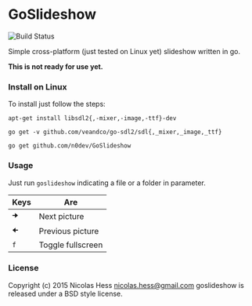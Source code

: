 # GoSlideshow

![Build Status](https://travis-ci.org/n0dev/GoSlideshow.svg?branch=master)

Simple cross-platform (just tested on Linux yet) slideshow written in go.

**This is not ready for use yet.**

### Install on Linux

To install just follow the steps:

`apt-get install libsdl2{,-mixer,-image,-ttf}-dev`

`go get -v github.com/veandco/go-sdl2/sdl{,_mixer,_image,_ttf}`

`go get github.com/n0dev/GoSlideshow`

### Usage

Just run `goslideshow` indicating a file or a folder in parameter.


| Keys          | Are                |
| ------------- | ------------------ |
| `🠊`           | Next picture       |
| `🠈`           | Previous picture   |
| `f`           | Toggle fullscreen  |

### License

Copyright (c) 2015 Nicolas Hess nicolas.hess@gmail.com goslideshow is released under a BSD style license.
